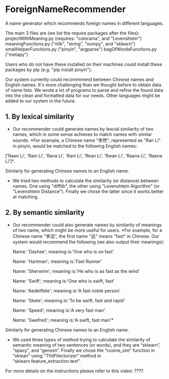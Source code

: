 # ForeignNameRecommender
A name generator which recommends foreign names in different languages.

The main 3 files are (we list the require packages after the files): 
  projectWithMeaning.py (requires: "colorama", and "Levenshtein")
  meaningFunctions.py ("nltk", "string", "numpy", and "sklearn")
  smallHelperFunctions.py ("pinyin", "argparse")
  bagOfWordsFunctions.py ("metapy")
  
  Users who do not have these installed on their machines could install these packages by pip (e.g. "pip install pinyin").
  
  Our system currently could recommmend between Chinese names and English names. It's more challenging than we thought before to obtain data of name lists. We wrote a lot of programs to parse and refine the found data into the clean and formatted data for our needs. Other languages might be added to our system in the future.
  
 ## 1. By lexical similarity

  - Our recommender could generate names by lexcial similarity of two names, which in some sense achieves to match names with similar sounds. *For example, a Chinese name "李然", represented as "Ran Li" in pinyin, would be matched to the following English names: 
  
  ['Raen Li', 'Rain Li', 'Rana Li', 'Rani Li', 'Rean Li', 'Rwan Li', 'Raana Li', 'Raena Li']*. 
  
  Similarly for generating Chinese names to an English name.
  
  - We tried two methods to calculate the similarity (or distance) between names. One using "difflib", the other using "Levenshtein Algorithm" (or "Levenshtein Distance"). Finally we chose the latter since it works better at matching.
  
  ## 2. By semantic similarity
  - Our recommender could also generate names by similarity of meanings of two name, which might be more useful for users. *For example, for a Chinese name "李迅", the first name "迅" means "fast" in Chinese. Our system would recommend the following (we also output their meanings):
  
    Name: 'Dashee'; meaning is:'One who is on fast'
    
    Name: 'Hartman'; meaning is:'Fast Runner'
    
    Name: 'Sherwinn'; meaning is:'He who is as fast as the wind'
    
    Name: 'Swift'; meaning is:'One who is swift, fast'
    
    Name: 'Aedelflete'; meaning is:'A fast noble person'
    
    Name: 'Skete'; meaning is:'To be swift, fast and rapid'
    
    Name: 'Speed'; meaning is:'A very fast man'
    
    Name: 'Swefred'; meaning is:'A swift, fast man'*
   
   Similarly for generating Chinese names to an English name.
   
   - We used three types of method trying to calculate the similarity of semantic meaning of two sentences (or words), and they are “sklearn”, “spacy”, and “gensim”. Finally we chose the “cosine_sim” function in “sklean” using “TfidfVectorizer” method in “sklearn.feature_extraction.text”. 
  
  For more details on the instructions please refer to this video: ????.
